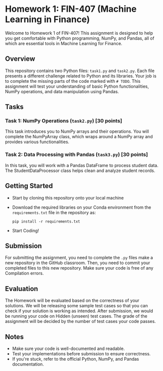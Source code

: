 # Homework 1: FIN-407 (Machine Learning in Finance)

Welcome to Homework 1 of FIN-407! This assignment is designed to help you get comfortable with Python programming, NumPy, and Pandas, all of which are essential tools in Machine Learning for Finance.

## Overview

This repository contains two Python files: `task1.py` and `task2.py`. Each file presents a different challenge related to Python and its libraries. Your job is to complete the missing parts of the code marked with `# TODO`. This assignment will test your understanding of basic Python functionalities, NumPy operations, and data manipulation using Pandas.

## Tasks

### Task 1: NumPy Operations (`task2.py`) [30 points]

This task introduces you to NumPy arrays and their operations. You will complete the NumPyArray class, which wraps around a NumPy array and provides various functionalities.

### Task 2: Data Processing with Pandas (`task3.py`) [30 points]

In this task, you will work with a Pandas DataFrame to process student data. The StudentDataProcessor class helps clean and analyze student records.

## Getting Started

* Start by cloning this repository onto your local machine
* Download the required libraries on your Conda environment from the `requirements.txt` file in the repository as:
  
  `pip install -r requirements.txt`
* Start Coding!

## Submission

For submitting the assignment, you need to complete the `.py` files make a new repository in the GitHub classroom. Then, you need to commit your completed files to this new repository. Make sure your code is free of any Compilation errors.

## Evaluation

The Homework will be evaluated based on the correctness of your solutions. We will be releasing some sample test cases so that you can check if your solution is working as intended. After submission, we would be running your code on Hidden (unseen) test cases. The grade of the assignment will be decided by the number of test cases your code passes.

## Notes

* Make sure your code is well-documented and readable.
* Test your implementations before submission to ensure correctness.
* If you're stuck, refer to the official Python, NumPy, and Pandas documentation.
